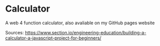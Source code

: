 # Calculator
A web 4 function calculator, also avaliable on my GitHub pages website

Sources:
https://www.section.io/engineering-education/building-a-calculator-a-javascript-project-for-beginners/
